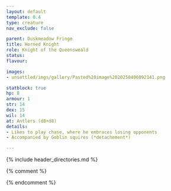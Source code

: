 ```yaml
---
layout: default
template: 0.4
type: creature
nav_exclude: false

parent: Duskmeadow Fringe
title: Horned Knight
role: Knight of the Queensweald
status:
flavour: 

images:
- unsettled/imgs/gallery/Pasted%20image%2020250406092141.png

statblock: true
hp: 8
armour: 1
str: 14
dex: 15
wil: 14
at: Antlers (d8+d8)
details:
- Likes to play chase, where he embraces losing opponents
- Accompanied by Goblin squires (*detachement*)

---
```


{% include header_directories.md %}

{% comment %}

{% endcomment %}

